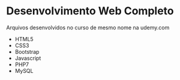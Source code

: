 # Desenvolvimento Web Completo
Arquivos desenvolvidos no curso de mesmo nome na udemy.com

 - HTML5
 - CSS3
 - Bootstrap
 - Javascript
 - PHP7
 - MySQL
